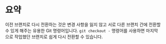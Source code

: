 # 요약

이전 브랜치로 다시 전환하는 것은 변경 사항을 잃지 않고 서로 다른 브랜치 간에 전환할 수 있게 해주는 유용한 Git 명령어입니다. `git checkout -` 명령어를 사용하면 마지막으로 작업했던 브랜치로 쉽게 다시 전환할 수 있습니다.
